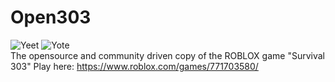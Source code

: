 # Open303
![Yeet](https://camo.githubusercontent.com/778f0f0808932c511762b15ea8032c4fcd16de1d/68747470733a2f2f666f7274686562616467652e636f6d2f696d616765732f6261646765732f6275696c742d776974682d726573656e746d656e742e737667)
![Yote](https://camo.githubusercontent.com/a188c561c79b00ee9ac2049b3876476d1377a484/68747470733a2f2f666f7274686562616467652e636f6d2f696d616765732f6261646765732f636f6e7461696e732d746563686e6963616c2d646562742e737667)
<br>
The opensource and community driven copy of the ROBLOX game "Survival 303"
Play here: https://www.roblox.com/games/771703580/
